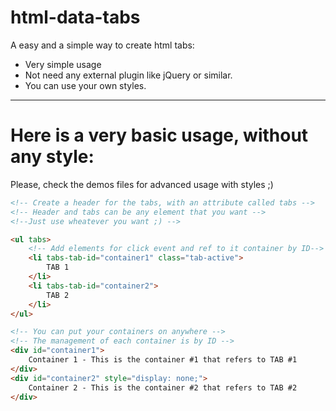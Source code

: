 # html-data-tabs
A easy and a simple way to create html tabs:

* Very simple usage
* Not need any external plugin like jQuery or similar.
* You can use your own styles.

----

# Here is a very basic usage, without any style:
Please, check the demos files for advanced usage with styles ;)

```html
<!-- Create a header for the tabs, with an attribute called tabs -->
<!-- Header and tabs can be any element that you want -->
<!--Just use wheatever you want ;) -->

<ul tabs>
    <!-- Add elements for click event and ref to it container by ID-->
    <li tabs-tab-id="container1" class="tab-active">
        TAB 1
    </li>
    <li tabs-tab-id="container2">
        TAB 2
    </li>
</ul>

<!-- You can put your containers on anywhere -->
<!-- The management of each container is by ID -->
<div id="container1">
    Container 1 - This is the container #1 that refers to TAB #1
</div>
<div id="container2" style="display: none;">
    Container 2 - This is the container #2 that refers to TAB #2
</div>
```